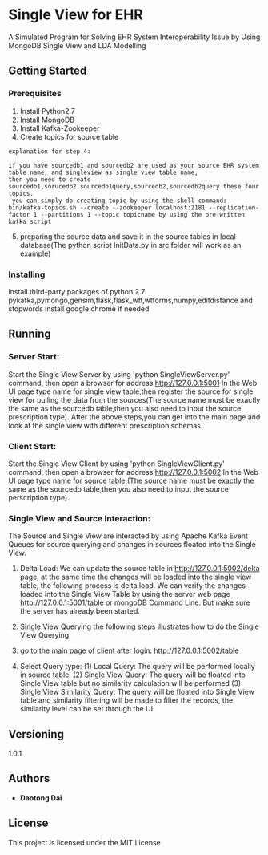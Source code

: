 # Single View for EHR

A Simulated Program for Solving EHR System Interoperability Issue by Using MongoDB Single View and LDA Modelling

## Getting Started
### Prerequisites

1. Install Python2.7
2. Install MongoDB
3. Install Kafka-Zookeeper
4. Create topics for source table
```
explanation for step 4:

if you have sourcedb1 and sourcedb2 are used as your source EHR system table name, and singleview as single view table name,
then you need to create sourcedb1,sorucedb2,sourcedb1query,sourcedb2,sourcedb2query these four topics.
 you can simply do creating topic by using the shell command:
bin/kafka-topics.sh --create --zookeeper localhost:2181 --replication-factor 1 --partitions 1 --topic topicname by using the pre-written kafka script
```
5. preparing the source data and save it in the source tables in local database(The python script InitData.py in src folder will work as an example)
### Installing

install third-party packages of python 2.7: pykafka,pymongo,gensim,flask,flask_wtf,wtforms,numpy,editdistance and stopwords
install google chrome if needed

## Running
### Server Start:
Start the Single View Server by using 'python SingleViewServer.py' command, then open a browser for address http://127.0.0.1:5001
In the Web UI page type name for single view table,then register the source for single view for pulling the data from the sources(The source name
must be exactly the same as the sourcedb table,then you also need to input the source prescription type).
After the above steps,you can get into the main page and look at the single view with different prescription schemas.

### Client Start:
Start the Single View Client by using 'python SingleViewClient.py' command, then open a browser for address http://127.0.0.1:5002
In the Web UI page type name for source table,(The source name must be exactly the same as the sourcedb table,then you also need to input the source perscription type).

### Single View and Source Interaction:
The Source and Single View are interacted by using Apache Kafka Event Queues for source querying and changes in sources floated into the Single View.
1. Delta Load:
We can update the source table in http://127.0.0.1:5002/delta page, at the same time the changes will be loaded into the single view table, the following process is delta load.
We can verify the changes loaded into the Single View Table by using the server web page http://127.0.0.1:5001/table or mongoDB Command Line. But make sure the server has already been started.

2. Single View Querying
the following steps illustrates how to do the Single View Querying:
1. go to the main page of client after login: http://127.0.0.1:5002/table
2. Select Query type:
(1) Local Query: The query will be performed locally in source table.
(2) Single View Query: The query will be floated into Single View table but no similarity calculation will be performed
(3) Single View Similarity Query: The query will be floated into Single View table and similarity filtering will be made to filter the records, the similarity level can be set through the UI


## Versioning

1.0.1

## Authors

* **Daotong Dai**

## License

This project is licensed under the MIT License

